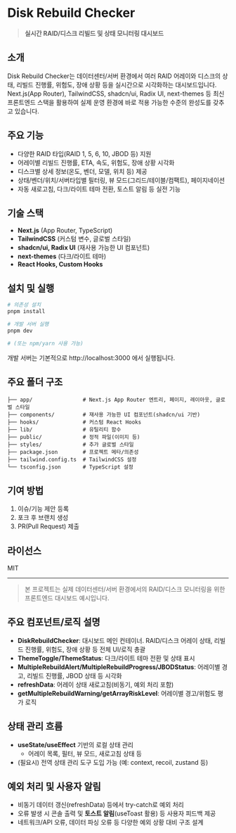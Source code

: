 # Disk Rebuild Checker

> **실시간 RAID/디스크 리빌드 및 상태 모니터링 대시보드**

## 소개

Disk Rebuild Checker는 데이터센터/서버 환경에서 여러 RAID 어레이와 디스크의 상태, 리빌드 진행률, 위험도, 장애 상황 등을 실시간으로 시각화하는 대시보드입니다. Next.js(App Router), TailwindCSS, shadcn/ui, Radix UI, next-themes 등 최신 프론트엔드 스택을 활용하여 실제 운영 환경에 바로 적용 가능한 수준의 완성도를 갖추고 있습니다.

## 주요 기능
- 다양한 RAID 타입(RAID 1, 5, 6, 10, JBOD 등) 지원
- 어레이별 리빌드 진행률, ETA, 속도, 위험도, 장애 상황 시각화
- 디스크별 상세 정보(온도, 벤더, 모델, 위치 등) 제공
- 상태/벤더/위치/서버타입별 필터링, 뷰 모드(그리드/테이블/컴팩트), 페이지네이션
- 자동 새로고침, 다크/라이트 테마 전환, 토스트 알림 등 실전 기능

## 기술 스택
- **Next.js** (App Router, TypeScript)
- **TailwindCSS** (커스텀 변수, 글로벌 스타일)
- **shadcn/ui, Radix UI** (재사용 가능한 UI 컴포넌트)
- **next-themes** (다크/라이트 테마)
- **React Hooks, Custom Hooks**

## 설치 및 실행
```bash
# 의존성 설치
pnpm install

# 개발 서버 실행
pnpm dev

# (또는 npm/yarn 사용 가능)
```

개발 서버는 기본적으로 http://localhost:3000 에서 실행됩니다.

## 주요 폴더 구조
```
├── app/                # Next.js App Router 엔트리, 페이지, 레이아웃, 글로벌 스타일
├── components/         # 재사용 가능한 UI 컴포넌트(shadcn/ui 기반)
├── hooks/              # 커스텀 React Hooks
├── lib/                # 유틸리티 함수
├── public/             # 정적 파일(이미지 등)
├── styles/             # 추가 글로벌 스타일
├── package.json        # 프로젝트 메타/의존성
├── tailwind.config.ts  # TailwindCSS 설정
└── tsconfig.json       # TypeScript 설정
```

## 기여 방법
1. 이슈/기능 제안 등록
2. 포크 후 브랜치 생성
3. PR(Pull Request) 제출

## 라이선스
MIT

---

> 본 프로젝트는 실제 데이터센터/서버 환경에서의 RAID/디스크 모니터링을 위한 프론트엔드 대시보드 예시입니다.

## 주요 컴포넌트/로직 설명
- **DiskRebuildChecker**: 대시보드 메인 컨테이너. RAID/디스크 어레이 상태, 리빌드 진행률, 위험도, 장애 상황 등 전체 UI/로직 총괄
- **ThemeToggle/ThemeStatus**: 다크/라이트 테마 전환 및 상태 표시
- **MultipleRebuildAlert/MultipleRebuildProgress/JBODStatus**: 어레이별 경고, 리빌드 진행률, JBOD 상태 등 시각화
- **refreshData**: 어레이 상태 새로고침(비동기, 예외 처리 포함)
- **getMultipleRebuildWarning/getArrayRiskLevel**: 어레이별 경고/위험도 평가 로직

## 상태 관리 흐름
- **useState/useEffect** 기반의 로컬 상태 관리
  - 어레이 목록, 필터, 뷰 모드, 새로고침 상태 등
- (필요시) 전역 상태 관리 도구 도입 가능 (예: context, recoil, zustand 등)

## 예외 처리 및 사용자 알림
- 비동기 데이터 갱신(refreshData) 등에서 try-catch로 예외 처리
- 오류 발생 시 콘솔 출력 및 **토스트 알림**(useToast 활용) 등 사용자 피드백 제공
- 네트워크/API 오류, 데이터 파싱 오류 등 다양한 예외 상황 대비 구조 설계 